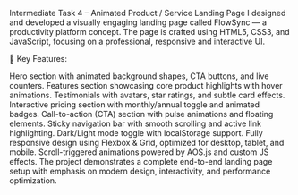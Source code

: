 Intermediate Task 4 – Animated Product / Service Landing Page
I designed and developed a visually engaging landing page called FlowSync — a productivity platform concept.
The page is crafted using HTML5, CSS3, and JavaScript, focusing on a professional, responsive and interactive UI.

🔹 Key Features:

Hero section with animated background shapes, CTA buttons, and live counters.
Features section showcasing core product highlights with hover animations.
Testimonials with avatars, star ratings, and subtle card effects.
Interactive pricing section with monthly/annual toggle and animated badges.
Call-to-action (CTA) section with pulse animations and floating elements.
Sticky navigation bar with smooth scrolling and active link highlighting.
Dark/Light mode toggle with localStorage support.
Fully responsive design using Flexbox & Grid, optimized for desktop, tablet, and mobile.
Scroll-triggered animations powered by AOS.js and custom JS effects.
The project demonstrates a complete end-to-end landing page setup with emphasis on modern design, interactivity, and performance optimization.
